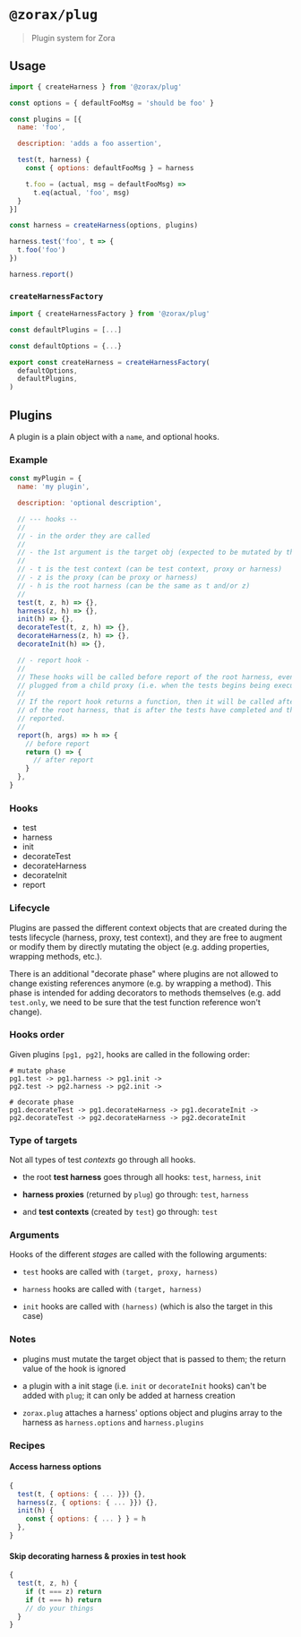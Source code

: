 # `@zorax/plug`

> Plugin system for Zora

## Usage

```js
import { createHarness } from '@zorax/plug'

const options = { defaultFooMsg = 'should be foo' }

const plugins = [{
  name: 'foo',

  description: 'adds a foo assertion',

  test(t, harness) {
    const { options: defaultFooMsg } = harness

    t.foo = (actual, msg = defaultFooMsg) =>
      t.eq(actual, 'foo', msg)
  }
}]

const harness = createHarness(options, plugins)

harness.test('foo', t => {
  t.foo('foo')
})

harness.report()
```

### `createHarnessFactory`

```js
import { createHarnessFactory } from '@zorax/plug'

const defaultPlugins = [...]

const defaultOptions = {...}

export const createHarness = createHarnessFactory(
  defaultOptions,
  defaultPlugins,
)
```

## Plugins

A plugin is a plain object with a `name`, and optional hooks.

### Example

```js
const myPlugin = {
  name: 'my plugin',

  description: 'optional description',

  // --- hooks --
  //
  // - in the order they are called
  //
  // - the 1st argument is the target obj (expected to be mutated by the hook)
  //
  // - t is the test context (can be test context, proxy or harness)
  // - z is the proxy (can be proxy or harness)
  // - h is the root harness (can be the same as t and/or z)
  //
  test(t, z, h) => {},
  harness(z, h) => {},
  init(h) => {},
  decorateTest(t, z, h) => {},
  decorateHarness(z, h) => {},
  decorateInit(h) => {},

  // - report hook -
  //
  // These hooks will be called before report of the root harness, even if
  // plugged from a child proxy (i.e. when the tests begins being executed).
  //
  // If the report hook returns a function, then it will be called after report
  // of the root harness, that is after the tests have completed and the result
  // reported.
  //
  report(h, args) => h => {
    // before report
    return () => {
      // after report
    }
  },
}
```

### Hooks

- test
- harness
- init
- decorateTest
- decorateHarness
- decorateInit
- report

### Lifecycle

Plugins are passed the different context objects that are created during the tests lifecycle (harness, proxy, test context), and they are free to augment or modify them by directly mutating the object (e.g. adding properties, wrapping methods, etc.).

There is an additional "decorate phase" where plugins are not allowed to change existing references anymore (e.g. by wrapping a method). This phase is intended for adding decorators to methods themselves (e.g. add `test.only`, we need to be sure that the test function reference won't change).

### Hooks order

Given plugins `[pg1, pg2]`, hooks are called in the following order:

```
# mutate phase
pg1.test -> pg1.harness -> pg1.init ->
pg2.test -> pg2.harness -> pg2.init ->

# decorate phase
pg1.decorateTest -> pg1.decorateHarness -> pg1.decorateInit ->
pg2.decorateTest -> pg2.decorateHarness -> pg2.decorateInit
```

### Type of targets

Not all types of test _contexts_ go through all hooks.

- the root **test harness** goes through all hooks: `test`, `harness`, `init`

- **harness proxies** (returned by `plug`) go through: `test`, `harness`

- and **test contexts** (created by `test`) go through: `test`

### Arguments

Hooks of the different _stages_ are called with the following arguments:

- `test` hooks are called with `(target, proxy, harness)`

- `harness` hooks are called with `(target, harness)`

- `init` hooks are called with `(harness)` (which is also the target in this case)

### Notes

- plugins must mutate the target object that is passed to them; the return value of the hook is ignored

- a plugin with a init stage (i.e. `init` or `decorateInit` hooks) can't be added with `plug`; it can only be added at harness creation

- `zorax.plug` attaches a harness' options object and plugins array to the harness as `harness.options` and `harness.plugins`

### Recipes

#### Access harness options

```js
{
  test(t, { options: { ... }}) {},
  harness(z, { options: { ... }}) {},
  init(h) {
    const { options: { ... } } = h
  },
}
```

#### Skip decorating harness & proxies in test hook

```js
{
  test(t, z, h) {
    if (t === z) return
    if (t === h) return
    // do your things
  }
}
```
